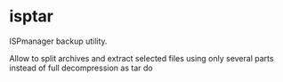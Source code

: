 # isptar
ISPmanager backup utility.

Allow to split archives and extract selected files using only several parts instead of full decompression as tar do
